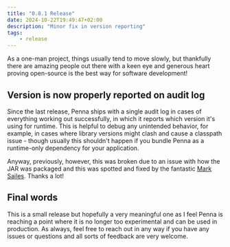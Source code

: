 ```yaml
---
title: "0.8.1 Release"
date: 2024-10-22T19:49:47+02:00
description: "Minor fix in version reporting"
tags:
    - release
---
```


As a one-man project, things usually tend to move slowly, but thankfully there are amazing people out there with a keen eye and generous heart proving open-source is the best way for software development!

<!--more-->

## Version is now properly reported on audit log

Since the last release, Penna ships with a single audit log in cases of everything working out successfully, in which it reports which version it's using for runtime. This is helpful to debug any unintended behavior, for example, in cases where library versions might clash and cause a classpath issue - though usually this shouldn't happen if you bundle Penna as a runtime-only dependency for your application.

Anyway, previously, however, this was broken due to an issue with how the JAR was packaged and this was spotted and fixed by the fantastic [Mark Sailes](https://www.linkedin.com/in/mark-sailes/). Thanks a lot!

## Final words

This is a small release but hopefully a very meaningful one as I feel Penna is reaching a point where it is no longer too experimental and can be used in production. As always, feel free to reach out in any way if you have any issues or questions and all sorts of feedback are very welcome.
